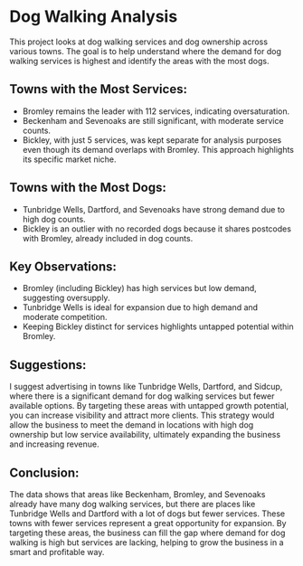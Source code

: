 # Dog Walking Analysis
This project looks at dog walking services and dog ownership across various towns. The goal is to help understand where the demand for dog walking services is highest and identify the areas with the most dogs.

## Towns with the Most Services:
- Bromley remains the leader with 112 services, indicating oversaturation.
- Beckenham and Sevenoaks are still significant, with moderate service counts.
- Bickley, with just 5 services, was kept separate for analysis purposes even though its demand overlaps with Bromley. This approach highlights its specific market niche.

## Towns with the Most Dogs:
- Tunbridge Wells, Dartford, and Sevenoaks have strong demand due to high dog counts.
- Bickley is an outlier with no recorded dogs because it shares postcodes with Bromley, already included in dog counts.

## Key Observations:
- Bromley (including Bickley) has high services but low demand, suggesting oversupply.
- Tunbridge Wells is ideal for expansion due to high demand and moderate competition.
- Keeping Bickley distinct for services highlights untapped potential within Bromley.

## Suggestions:
I suggest advertising in towns like Tunbridge Wells, Dartford, and Sidcup, where there is a significant demand for dog walking services but fewer available options. By targeting these areas with untapped growth potential, you can increase visibility and attract more clients. This strategy would allow the business to meet the demand in locations with high dog ownership but low service availability, ultimately expanding the business and increasing revenue.

## Conclusion:
The data shows that areas like Beckenham, Bromley, and Sevenoaks already have many dog walking services, but there are places like Tunbridge Wells and Dartford with a lot of dogs but fewer services. These towns with fewer services represent a great opportunity for expansion. By targeting these areas, the business can fill the gap where demand for dog walking is high but services are lacking, helping to grow the business in a smart and profitable way.
